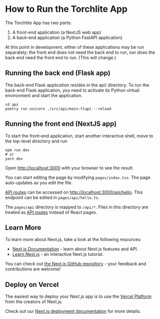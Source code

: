 # How to Run the Torchlite App
The Torchlite App has two parts:

1. A front-end application (a NextJS web app)
2. A back-end application (a Python FastAPI application)

At this point in development, either of these applications may be run separately; the front end does not need the back end to run, nor does the back end need the front end to run. (This will change.)

## Running the back end (Flask app)
The back-end Flask application resides in the api/ directory. To run the back-end Flask application, you need to activate its Python virtual environment and start the application.
```
cd api
poetry run uvicorn ./src/api/main:tlapi --reload
```

## Running the front end (NextJS app)
To start the front-end application, start another interactive shell, move to the top-level directory and run 

```
npm run dev
# or
yarn dev
```

Open [http://localhost:3000](http://localhost:3000) with your browser to see the result.

You can start editing the page by modifying `pages/index.tsx`. The page auto-updates as you edit the file.

[API routes](https://nextjs.org/docs/api-routes/introduction) can be accessed on [http://localhost:3000/api/hello](http://localhost:3000/api/hello). This endpoint can be edited in `pages/api/hello.ts`.

The `pages/api` directory is mapped to `/api/*`. Files in this directory are treated as [API routes](https://nextjs.org/docs/api-routes/introduction) instead of React pages.

## Learn More

To learn more about Next.js, take a look at the following resources:

- [Next.js Documentation](https://nextjs.org/docs) - learn about Next.js features and API.
- [Learn Next.js](https://nextjs.org/learn) - an interactive Next.js tutorial.

You can check out [the Next.js GitHub repository](https://github.com/vercel/next.js/) - your feedback and contributions are welcome!

## Deploy on Vercel

The easiest way to deploy your Next.js app is to use the [Vercel Platform](https://vercel.com/new?utm_medium=default-template&filter=next.js&utm_source=create-next-app&utm_campaign=create-next-app-readme) from the creators of Next.js.

Check out our [Next.js deployment documentation](https://nextjs.org/docs/deployment) for more details.
